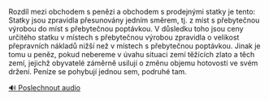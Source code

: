 
Rozdíl mezi obchodem s penězi a obchodem s prodejnými statky je tento: Statky jsou zpravidla přesunovány jedním směrem, tj. z míst s přebytečnou výrobou do míst s přebytečnou poptávkou. V důsledku toho jsou ceny určitého statku v místech s přebytečnou výrobou zpravidla o velikost přepravních nákladů nižší než v místech s přebytečnou poptávkou. Jinak je tomu u peněz, pokud nebereme v úvahu situaci zemí těžících zlato a těch zemí, jejichž obyvatelé záměrně usilují o změnu objemu hotovosti ve svém držení. Peníze se pohybují jednou sem, podruhé tam.

[🔊 Poslechnout audio](/data/7-paragraphs/audio/chapter_83/para_003-Rozdl-mezi-obchodem-s-penzi-a-obchodem-s-prodejn.mp3)
